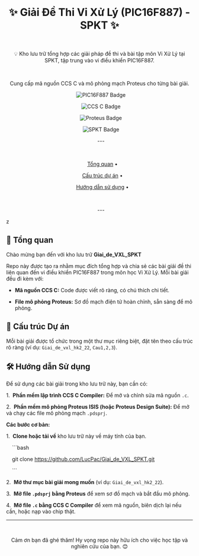 <div align="center">

  <h1>✨ Giải Đề Thi Vi Xử Lý (PIC16F887) - SPKT ✨</h1>

  <p>💡 Kho lưu trữ tổng hợp các giải pháp đề thi và bài tập môn Vi Xử Lý tại SPKT, tập trung vào vi điều khiển PIC16F887.</p>

  <p>Cung cấp mã nguồn CCS C và mô phỏng mạch Proteus cho từng bài giải.</p>



  <img src="https://img.shields.io/badge/Vi%20x%E1%BB%AD%20l%C3%BD-PIC16F887-brightgreen?style=for-the-badge&logo=microchip&logoColor=white" alt="PIC16F887 Badge">

  <img src="https://img.shields.io/badge/Ng%C3%B4n%20ng%E1%BB%AF-CCS%20C-blue?style=for-the-badge&logo=c&logoColor=white" alt="CCS C Badge">

  <img src="https://img.shields.io/badge/M%C3%B4%20ph%E1%BB%8Fng-Proteus-orange?style=for-the-badge&logo=proteus&logoColor=white" alt="Proteus Badge">

  <img src="https://img.shields.io/badge/Tr%C6%B0%E1%BB%9Dng-SPKT-red?style=for-the-badge&logo=university&logoColor=white" alt="SPKT Badge">



  ---



  <p>

    <a href="#tổng-quan">Tổng quan</a> •

    <a href="#cấu-trúc-dự-án">Cấu trúc dự án</a> •

    <a href="#hướng-dẫn-sử-dụng">Hướng dẫn sử dụng</a> •

  </p>



  ---

</div>

z

## 🚀 Tổng quan



Chào mừng bạn đến với kho lưu trữ **Giai_de_VXL_SPKT**



Repo này được tạo ra nhằm mục đích tổng hợp và chia sẻ các bài giải đề thi liên quan đến vi điều khiển PIC16F887 trong môn học Vi Xử Lý. Mỗi bài giải đều đi kèm với:



* **Mã nguồn CCS C:** Code được viết rõ ràng, có chú thích chi tiết.

* **File mô phỏng Proteus:** Sơ đồ mạch điện tử hoàn chỉnh, sẵn sàng để mô phỏng.



## 📁 Cấu trúc Dự án



Mỗi bài giải được tổ chức trong một thư mục riêng biệt, đặt tên theo cấu trúc rõ ràng (ví dụ: `Giai_de_vxl_hk2_22`, `Cau1,2,3`).



## 🛠️ Hướng dẫn Sử dụng



Để sử dụng các bài giải trong kho lưu trữ này, bạn cần có:



1.  **Phần mềm lập trình CCS C Compiler:** Để mở và chỉnh sửa mã nguồn `.c`.

2.  **Phần mềm mô phỏng Proteus ISIS (hoặc Proteus Design Suite):** Để mở và chạy các file mô phỏng mạch `.pdsprj`.



**Các bước cơ bản:**



1.  **Clone hoặc tải về** kho lưu trữ này về máy tính của bạn.

    ```bash

    git clone https://github.com/LucPac/Giai_de_VXL_SPKT.git

    ```

2.  **Mở thư mục bài giải mong muốn** (ví dụ: `Giai_de_vxl_hk2_22`).

3.  **Mở file `.pdsprj` bằng Proteus** để xem sơ đồ mạch và bắt đầu mô phỏng.

4.  **Mở file `.c` bằng CCS C Compiler** để xem mã nguồn, biên dịch lại nếu cần, hoặc nạp vào chip thật.



---



<div align="center">

  <p>Cảm ơn bạn đã ghé thăm! Hy vọng repo này hữu ích cho việc học tập và nghiên cứu của bạn. 😊</p>

</div>
